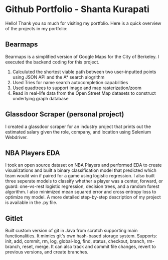 # Github Portfolio - Shanta Kurapati

Hello! Thank you so much for visiting my portfolio. Here is a quick overview of the projects in my portfolio:

## Bearmaps

Bearmaps is a simplified version of Google Maps for the City of Berkeley. I executed the backend coding for this project. 
  1. Calculuted the shortest viable path between two user-inputted points using JSON API and the A* search alogrithm
  2. Used Tries for name search autocompletion capabilities
  3. Used quadtrees to support image and map rasterization/zoom
  4. Read in real-life data from the Open Street Map datasets to construct underlying graph database

## Glassdoor Scraper (personal project)

I created a glassdoor scraper for an industry project that prints out the estimated salary given the role, company, and location using Selenium Webdriver.

## NBA Players EDA

I took an open source dataset on NBA Players and performed EDA to create visualizations and built a binary classification model that predicted which team would win if paired for a game using logistic regression. I also built three seperate models to classify whether a player was a center, forward, or guard: one-vs-rest logistic regression, decision trees, and a random forest algorithm. I also minimized mean squared error and cross entropy loss to optimize my model. A more detailed step-by-step description of my project is available in the .py file. 

## Gitlet

Built custom version of git in Java from scratch supporting main functionalities. It mimics git's own hash-based storage system. Supports: init, add, commit, rm, log, global-log, find, status, checkout, branch, rm-branch, reset, merge. It can also track and commit file changes, revert to previous versions, and create branches. 
